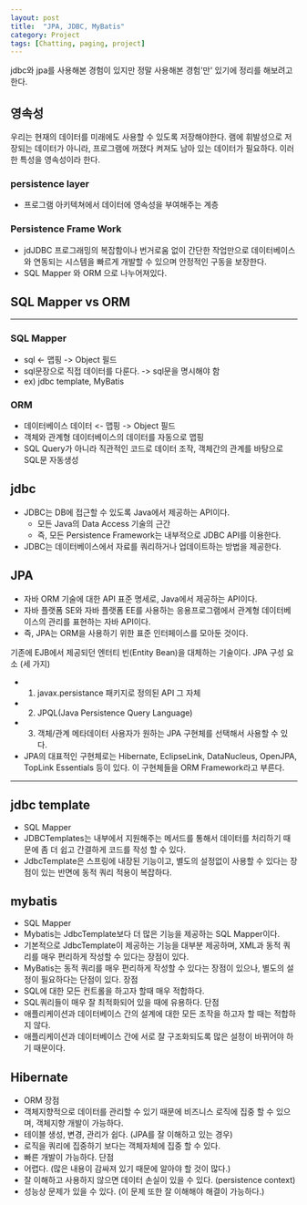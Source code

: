 ```yaml
---
layout: post
title:  "JPA, JDBC, MyBatis"
category: Project
tags: [Chatting, paging, project]
---
```

jdbc와 jpa를 사용해본 경험이 있지만 정말 사용해본 경험'만' 있기에 정리를 해보려고 한다.

## 영속성
우리는 현재의 데이터를 미래에도 사용할 수 있도록 저장해야한다.
램에 휘발성으로 저장되는 데이터가 아니라, 프로그램에 꺼졌다 켜져도 남아 있는 데이터가 필요하다.
이러한 특성을 영속성이라 한다.

### persistence layer
- 프로그램 아키텍쳐에서 데이터에 영속성을 부여해주는 계층

### Persistence Frame Work
- jdJDBC 프로그래밍의 복잡함이나 번거로움 없이 간단한 작업만으로 데이터베이스와 연동되는 시스템을 빠르게 개발할 수 있으며 안정적인 구동을 보장한다.
- SQL Mapper 와 ORM 으로 나누어져있다.

## SQL Mapper vs ORM
---------------------------
### SQL Mapper
- sql <- 맵핑 -> Object 필드
- sql문장으로 직접 데이터를 다룬다. -> sql문을 명시해야 함
- ex) jdbc template, MyBatis

### ORM
- 데이터베이스 데이터 <- 맵핑 -> Object 필드
- 객체와 관계형 데이터베이스의 데이터를 자동으로 맵핑
- SQL Query가 아니라 직관적인 코드로 데이터 조작, 객체간의 관계를 바탕으로 SQL문 자동생성

## jdbc
- JDBC는 DB에 접근할 수 있도록 Java에서 제공하는 API이다.
    - 모든 Java의 Data Access 기술의 근간
    - 즉, 모든 Persistence Framework는 내부적으로 JDBC API를 이용한다.
- JDBC는 데이터베이스에서 자료를 쿼리하거나 업데이트하는 방법을 제공한다.

## JPA
- 자바 ORM 기술에 대한 API 표준 명세로, Java에서 제공하는 API이다.
- 자바 플랫폼 SE와 자바 플랫폼 EE를 사용하는 응용프로그램에서 관계형 데이터베이스의 관리를      표현하는 자바 API이다.
- 즉, JPA는 ORM을 사용하기 위한 표준 인터페이스를 모아둔 것이다.

기존에 EJB에서 제공되던 엔터티 빈(Entity Bean)을 대체하는 기술이다.
JPA 구성 요소 (세 가지)
- 1) javax.persistance 패키지로 정의된 API 그 자체
- 2) JPQL(Java Persistence Query Language)
- 3) 객체/관계 메타데이터
사용자가 원하는 JPA 구현체를 선택해서 사용할 수 있다.
- JPA의 대표적인 구현체로는 Hibernate, EclipseLink, DataNucleus, OpenJPA, TopLink Essentials 등이 있다.
이 구현체들을 ORM Framework라고 부른다.

-----------------------------
## jdbc template
- SQL Mapper
- JDBCTemplates는 내부에서 지원해주는 메서드를 통해서 데이터를 처리하기 때문에 좀 더 쉽고 간결하게 코드를 작성 할 수 있다.
- JdbcTemplate은 스프링에 내장된 기능이고, 별도의 설정없이 사용할 수 있다는 장점이 있는 반면에 동적 쿼리 적용이 복잡하다. 

## mybatis
- SQL Mapper
- Mybatis는 JdbcTemplate보다 더 많은 기능을 제공하는 SQL Mapper이다. 
- 기본적으로 JdbcTemplate이 제공하는 기능을 대부분 제공하며, XML과 동적 쿼리를 매우 편리하게 작성할 수 있다는 장점이 있다.
- MyBatis는 동적 쿼리를 매우 편리하게 작성할 수 있다는 장점이 있으나, 별도의 설정이 필요하다는 단점이 있다.
장점
- SQL에 대한 모든 컨트롤을 하고자 할때 매우 적합하다.
- SQL쿼리들이 매우 잘 최적화되어 있을 때에 유용하다.
단점
- 애플리케이션과 데이터베이스 간의 설계에 대한 모든 조작을 하고자 할 때는 적합하지 않다.
- 애플리케이션과 데이터베이스 간에 서로 잘 구조화되도록 많은 설정이 바뀌어야 하기 때문이다.

## Hibernate
- ORM
장점
- 객체지향적으로 데이터를 관리할 수 있기 때문에 비즈니스 로직에 집중 할 수 있으며, 객체지향 개발이 가능하다.
- 테이블 생성, 변경, 관리가 쉽다. (JPA를 잘 이해하고 있는 경우)
- 로직을 쿼리에 집중하기 보다는 객체자체에 집중 할 수 있다.
- 빠른 개발이 가능하다.
단점
- 어렵다. (많은 내용이 감싸져 있기 때문에 알아야 할 것이 많다.)
- 잘 이해하고 사용하지 않으면 데이터 손실이 있을 수 있다. (persistence context)
- 성능상 문제가 있을 수 있다. (이 문제 또한 잘 이해해야 해결이 가능하다.)